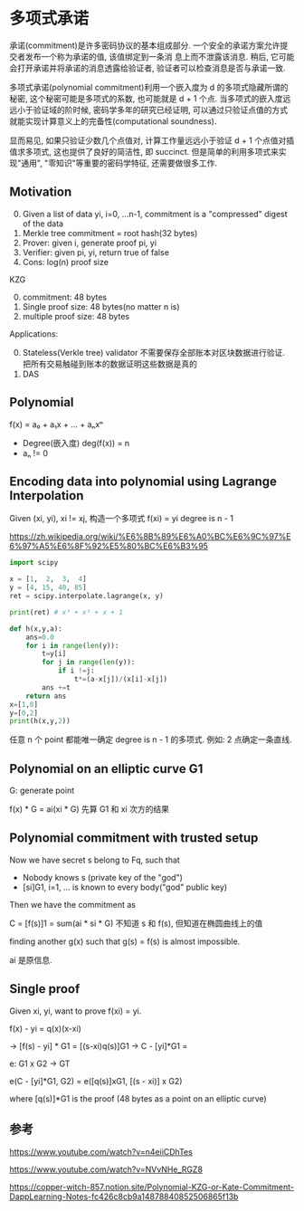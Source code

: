 # 多项式承诺

承诺(commitment)是许多密码协议的基本组成部分. 一个安全的承诺⽅案允许提交者发布⼀个称为承诺的值, 该值绑定到⼀条消
息上⽽不泄露该消息. 稍后, 它可能会打开承诺并将承诺的消息透露给验证者, 验证者可以检查消息是否与承诺⼀致.

多项式承诺(polynomial commitment)利用一个嵌入度为 d 的多项式隐藏所谓的秘密, 这个秘密可能是多项式的系数, 也可能就是 d + 1 个点. 当多项式的嵌入度远远小于验证域的阶时候, 密码学多年的研究已经证明, 可以通过只验证点值的方式就能实现计算意义上的完备性(computational soundness).

显而易见, 如果只验证少数几个点值对, 计算工作量远远小于验证 d + 1 个点值对插值求多项式, 这也提供了良好的简洁性, 即 succinct. 但是简单的利用多项式来实现"通用", "零知识"等重要的密码学特征, 还需要做很多工作.

## Motivation

0. Given a list of data yi, i=0, ...n-1, commitment is a "compressed" digest of the data
0. Merkle tree commitment = root hash(32 bytes)
0. Prover: given i, generate proof pi, yi
0. Verifier: given pi, yi, return true of false
0. Cons: log(n) proof size

KZG

0. commitment: 48 bytes
0. Single proof size: 48 bytes(no matter n is)
0. multiple proof size: 48 bytes

Applications:

0. Stateless(Verkle tree) validator 不需要保存全部账本对区块数据进行验证. 把所有交易触碰到账本的数据证明这些数据是真的
0. DAS

## Polynomial

f(x) = a₀ + a₁x + ... + aₙxⁿ

- Degree(嵌入度) deg(f(x)) = n
- aₙ != 0

## Encoding data into polynomial using Lagrange Interpolation

Given (xi, yi), xi != xj, 构造一个多项式 f(xi) = yi degree is n - 1

<https://zh.wikipedia.org/wiki/%E6%8B%89%E6%A0%BC%E6%9C%97%E6%97%A5%E6%8F%92%E5%80%BC%E6%B3%95>

```py
import scipy

x = [1,  2,  3,  4]
y = [4, 15, 40, 85]
ret = scipy.interpolate.lagrange(x, y)

print(ret) # x³ + x² + x + 1
```

```py
def h(x,y,a):
    ans=0.0
    for i in range(len(y)):
        t=y[i]
        for j in range(len(y)):
            if i !=j:
                t*=(a-x[j])/(x[i]-x[j])
        ans +=t
    return ans
x=[1,0]
y=[0,2]
print(h(x,y,2))
```

任意 n 个 point 都能唯一确定 degree is n - 1 的多项式. 例如: 2 点确定一条直线.

## Polynomial on an elliptic curve G1

G: generate point

f(x) * G = ai(xi * G) 先算 G1 和 xi 次方的结果

## Polynomial commitment with trusted setup

Now we have secret s belong to Fq, such that

- Nobody knows s (private key of the "god")
- [si]G1, i=1, ... is known to every body("god" public key)

Then we have the commitment as

C = [f(s)]1 = sum(ai * si * G) 不知道 s 和 f(s), 但知道在椭圆曲线上的值

finding another g(x) such that g(s) = f(s) is almost impossible.

ai 是原信息.

## Single proof

Given xi, yi, want to prove f(xi) = yi.

f(x) - yi = q(x)(x-xi)

-> [f(s) - yi] * G1 = [(s-xi)q(s)]G1
-> C - [yi]*G1 =

e: G1 x G2 -> GT

e(C - [yi]*G1, G2) = e([q(s)]xG1, [(s - xi)] x G2)

where [q(s)]*G1 is the proof (48 bytes as a point on an elliptic curve)

## 参考

<https://www.youtube.com/watch?v=n4eiiCDhTes>

<https://www.youtube.com/watch?v=NVvNHe_RGZ8>

<https://copper-witch-857.notion.site/Polynomial-KZG-or-Kate-Commitment-DappLearning-Notes-fc426c8cb9a14878840852506865f13b>

